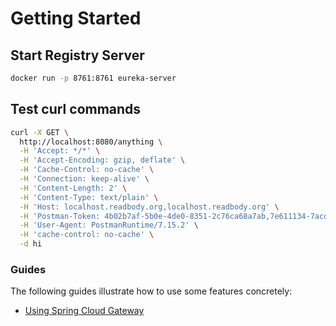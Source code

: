 # Getting Started

## Start Registry Server

```bash
docker run -p 8761:8761 eureka-server
```

## Test curl commands 

```bash
curl -X GET \
  http://localhost:8080/anything \
  -H 'Accept: */*' \
  -H 'Accept-Encoding: gzip, deflate' \
  -H 'Cache-Control: no-cache' \
  -H 'Connection: keep-alive' \
  -H 'Content-Length: 2' \
  -H 'Content-Type: text/plain' \
  -H 'Host: localhost.readbody.org,localhost.readbody.org' \
  -H 'Postman-Token: 4b02b7af-5b0e-4de0-8351-2c76ca68a7ab,7e611134-7acd-4a21-a979-40a8cec04b34' \
  -H 'User-Agent: PostmanRuntime/7.15.2' \
  -H 'cache-control: no-cache' \
  -d hi
```

### Guides
The following guides illustrate how to use some features concretely:

* [Using Spring Cloud Gateway](https://github.com/spring-cloud-samples/spring-cloud-gateway-sample)

